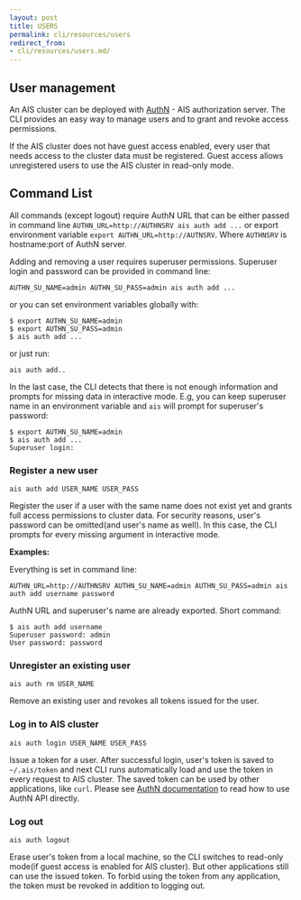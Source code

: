 ```yaml
---
layout: post
title: USERS
permalink: cli/resources/users
redirect_from:
- cli/resources/users.md/
---
```


## User management

An AIS cluster can be deployed with [AuthN](/authn/README.md) - AIS authorization server. The CLI provides an easy way to manage users and to grant and revoke access permissions.

If the AIS cluster does not have guest access enabled, every user that needs access to the cluster data must be registered. Guest access allows unregistered users to use the AIS cluster in read-only mode.

## Command List

All commands (except logout) require AuthN URL that can be either passed in command line `AUTHN_URL=http://AUTHNSRV ais auth add ...` or export environment variable `export AUTHN_URL=http://AUTNSRV`. Where `AUTHNSRV` is hostname:port of AuthN server.

Adding and removing a user requires superuser permissions. Superuser login and password can be provided in command line:

`AUTHN_SU_NAME=admin AUTHN_SU_PASS=admin ais auth add ...`

or you can set environment variables globally with:

```console
$ export AUTHN_SU_NAME=admin
$ export AUTHN_SU_PASS=admin
$ ais auth add ...
```

or just run:

`ais auth add..`

In the last case, the CLI detects that there is not enough information and prompts for missing data in interactive mode. E.g, you can keep superuser name in an environment variable and `ais` will prompt for superuser\'s password:

```console
$ export AUTHN_SU_NAME=admin
$ ais auth add ...
Superuser login:
```

### Register a new user

`ais auth add USER_NAME USER_PASS`

Register the user if a user with the same name does not exist yet and grants full access permissions to cluster data. For security reasons, user\'s password can be omitted(and user\'s name as well). In this case, the CLI prompts for every missing argument in interactive mode.

**Examples:**

Everything is set in command line:

`AUTHN_URL=http://AUTHNSRV AUTHN_SU_NAME=admin AUTHN_SU_PASS=admin ais auth add username password`

AuthN URL and superuser\'s name are already exported. Short command:

```console
$ ais auth add username
Superuser password: admin
User password: password
```

### Unregister an existing user

`ais auth rm USER_NAME`

Remove an existing user and revokes all tokens issued for the user.

### Log in to AIS cluster

`ais auth login USER_NAME USER_PASS`

Issue a token for a user. After successful login, user\'s token is saved to `~/.ais/token` and next CLI runs automatically load and use the token in every request to AIS cluster. The saved token can be used by other applications, like `curl`. Please see [AuthN documentation](/authn/README.md) to read how to use AuthN API directly.

### Log out

`ais auth logout`

Erase user\'s token from a local machine, so the CLI switches to read-only mode(if guest access is enabled for AIS cluster). But other applications still can use the issued token. To forbid using the token from any application, the token must be revoked in addition to logging out.
